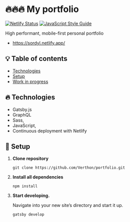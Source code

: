 # 🔥🔥🔥 My portfolio

[![Netlify Status](https://api.netlify.com/api/v1/badges/d82d4cdf-5fd1-4456-b669-986592856739/deploy-status)](https://app.netlify.com/sites/sordyl/deploys)
[![JavaScript Style Guide](https://img.shields.io/badge/code_style-standard-brightgreen.svg)](https://standardjs.com)

High performant, mobile-first personal portfolio

- https://sordyl.netlify.app/

## 💡 Table of contents

- [Technologies](#technologies)
- [Setup](#setup)
- [Work in progress](#work-in-progress)

## 🔥 Technologies

- Gatsby.js
- GraphQL
- Sass,
- JavaScript,
- Continuous deployment with Netlify

## 🚀 Setup

1. **Clone repository**
   ```shell
   git clone https://github.com/Verthon/portfolio.git
   ```
2. **Install all dependencies**
   ```shell
   npm install
   ```
3. **Start developing.**

   Navigate into your new site’s directory and start it up.

   ```shell
   gatsby develop
   ```

